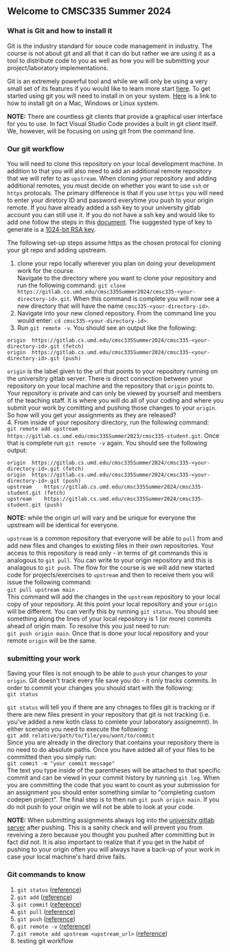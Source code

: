## Welcome to CMSC335 Summer 2024

### What is Git and how to install it  

Git is the industry standard for souce code management in industry. The course is not about git and all that it can do but rather we are using it as a tool to distribute code to you as well as how you will be submitting your project/laboratory implementations.  

Git is an extremely powerful tool and while we will only be using a very small set of its features if you would like to learn more start [here](https://www.atlassian.com/git/tutorials/what-is-git). To get started using git you will need to install in on your system. [Here](https://www.atlassian.com/git/tutorials/install-git) is a link to how to install git on a Mac, Windows or Linux system.  

__NOTE:__ There are countless git clients that provide a graphical user interface for you to use. In fact Visual Studio Code provides a built in git client itself. We, however, will be focusing on using git from the command line.  

### Our git workflow  
You will need to clone this repository on your local development machine. In addition to that you will also need to add an additional remote repository that we will refer to as `upstream`. When cloning your repository and adding additional remotes, you must decide on whether you want to use `ssh` or `https` protocals. The primary difference is that if you use `https` you will need to enter your diretory ID and password everytime you push to your origin remote. If you have already added a ssh key to your university gitlab account you can still use it. If you do not have a ssh key and would like to add one follow the steps in this [document](https://gitlab.cs.umd.edu/help/ssh/index#generating-a-new-ssh-key-pair). The suggested type of key to generate is a [1024-bit RSA key](https://gitlab.cs.umd.edu/help/ssh/index#rsa-ssh-keys).  

The following set-up steps assume https as the chosen protocal for cloning your git repo and adding upstream.  
1. clone your repo locally wherever you plan on doing your development work for the course.  
Navigate to the directory where you want to clone your repository and run the following command: `git clone https://gitlab.cs.umd.edu/cmsc335Summer2024/cmsc335-<your-directory-id>.git`. When this command is complete you will now see a new directory that will have the name `cmsc335-<your-directory-id>`.  
2.  Navigate into your new cloned repository. From the command line you would enter: `cd cmsc335-<your-directory-id>`.  
3.  Run `git remote -v`. You should see an output like the following:  
```
origin	https://gitlab.cs.umd.edu/cmsc335Summer2024/cmsc335-<your-directory-id>.git (fetch)
origin	https://gitlab.cs.umd.edu/cmsc335Summer2024/cmsc335-<your-directory-id>.git (push)
```  
`origin` is the label given to the url that points to your repository running on the universitry gitlab server. There is direct connection between your repository on your local machine and the repository that `origin` points to. Your repository is private and can only be viewed by yourself and members of the teaching staff. It is where you will do all of your coding and where you submit your work by comitting and pushing those changes to your `origin`. So how will you get your assignments as they are released?  
4.  From inside of your repository directory, run the following command:  
`git remote add upstream https://gitlab.cs.umd.edu/cmsc335Summer2023/cmsc335-student.git`. Once that is complete run `git remote -v` again. You should see the following output:  
```
origin	https://gitlab.cs.umd.edu/cmsc335Summer2024/cmsc335-<your-directory-id>.git (fetch)
origin	https://gitlab.cs.umd.edu/cmsc335Summer2024/cmsc335-<your-directory-id>.git (push)
upstream	https://gitlab.cs.umd.edu/cmsc335Summer2024/cmsc335-student.git (fetch)
upstream	https://gitlab.cs.umd.edu/cmsc335Summer2024/cmsc335-student.git (push)
```  
__NOTE:__ while the origin url will vary and be unique for everyone the upstream will be identical for everyone.  

`upstream` is a common repository that everyone will be able to `pull` from and add new files and changes to existing files in their own repositories. Your access to this repository is read only - in terms of git commands this is analogous to `git pull`. You can write to your origin repository and this is analagous to `git push`. The flow for the course is we will add new started code for projects/exercises to `upstream` and then to receive them you will issue the following command:  
`git pull upstream main` .  
This command will add the changes in the `upstream` repository to your local copy of your repository. At this point your local repository and your `origin` will be different. You can verify this by running `git status`. You should see something along the lines of your local repository is 1 (or more) commits ahead of origin main. To resolve this you just need to run:  
 `git push origin main`. Once that is done your local repository and your remote `origin` will be the same.  

 ### submitting your work  
 Saving your files is not enough to be able to `push` your changes to your `origin`. Git doesn't track every file save you do - it only tracks commits. In order to commit your changes you should start with the following:  
 `git status`  

 `git status` will tell you if there are any chnages to files git is tracking or if there are new files present in your repository that git is not tracking (i.e. you've added a new kotln class to comlete your laboratory assignemnt). In either scenario you need to execute the following:  
 `git add relative/path/to/file/you/want/to/commit`  
 Since you are already in the directory that contains your repository there is no need to do absolute paths. Once you have added all of your files to be committed then you simply run:  
 `git commit -m "your commit message"`  
 The text you type inside of the parentheses will be attached to that specific commit and can be viewd in your commit history by running `git log`. When you are committing the code that you want to count as your submission for an assignment you should enter something similar to "completing custom codepen project". The final step is to then run `git push origin main`. If you do not push to your origin we will not be able to look at your code.  

 __NOTE:__ When submitting assignments always log into the [university gitlab server](https://gitlab.cs.umd.edu) after pushing. This is a sanity check and will prevent you from reveiving a zero because you thought you pushed after committing but in fact did not. It is also important to realize that if you get in the habit of pushing to your origin often you will always have a back-up of your work in case your local machine's hard drive fails.


### Git commands to know
1.  `git status` ([reference](https://www.atlassian.com/git/tutorials/inspecting-a-repository)) 
2.  `git add` ([reference](https://www.atlassian.com/git/tutorials/saving-changes)) 
3.  `git commit` ([reference](https://www.atlassian.com/git/tutorials/saving-changes/git-commit)) 
4.  `git pull`  ([reference](https://www.atlassian.com/git/tutorials/syncing/git-pull))
5.  `git push` ([reference](https://www.atlassian.com/git/tutorials/syncing/git-push)) 
6.  `git remote -v`  ([reference](https://www.atlassian.com/git/tutorials/syncing))
7.  `git remote add upstream <upstream_url>` ([reference](https://docs.github.com/en/github/using-git/adding-a-remote))  
8. testing git workflow
